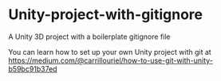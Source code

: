 # Unity-project-with-gitignore
A Unity 3D project with a boilerplate gitignore file

You can learn how to set up your own Unity project with git at https://medium.com/@carrillouriel/how-to-use-git-with-unity-b59bc91b37ed
